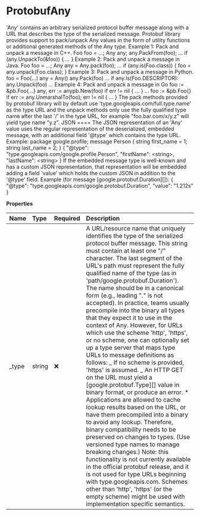 # ProtobufAny

'Any' contains an arbitrary serialized protocol buffer message along with a URL that describes the type of the serialized message. Protobuf library provides support to pack/unpack Any values in the form of utility functions or additional generated methods of the Any type. Example 1: Pack and unpack a message in C++. Foo foo = ...; Any any; any.PackFrom(foo); ... if (any.UnpackTo(&foo)) { ... } Example 2: Pack and unpack a message in Java. Foo foo = ...; Any any = Any.pack(foo); ... if (any.is(Foo.class)) { foo = any.unpack(Foo.class); } Example 3: Pack and unpack a message in Python. foo = Foo(...) any = Any() any.Pack(foo) ... if any.Is(Foo.DESCRIPTOR): any.Unpack(foo) ... Example 4: Pack and unpack a message in Go foo := &pb.Foo{...} any, err := anypb.New(foo) if err != nil { ... } ... foo := &pb.Foo{} if err := any.UnmarshalTo(foo); err != nil { ... } The pack methods provided by protobuf library will by default use 'type.googleapis.com/full.type.name' as the type URL and the unpack methods only use the fully qualified type name after the last '/' in the type URL, for example "foo.bar.com/x/y.z" will yield type name "y.z". JSON ==== The JSON representation of an 'Any' value uses the regular representation of the deserialized, embedded message, with an additional field '@type' which contains the type URL. Example: package google.profile; message Person { string first_name = 1; string last_name = 2; } { "@type": "type.googleapis.com/google.profile.Person", "firstName": \<string\>, "lastName": \<string\> } If the embedded message type is well-known and has a custom JSON representation, that representation will be embedded adding a field 'value' which holds the custom JSON in addition to the '@type' field. Example (for message [google.protobuf.Duration][]): { "@type": "type.googleapis.com/google.protobuf.Duration", "value": "1.212s" }

**Properties**

| Name   | Type   | Required | Description                                                                                                                                                                                                                                                                                                                                                                                                                                                                                                                                                                                                                                                                                                                                                                                                                                                                                                                                                                                                                                                                                                                                                                                                                                                                                                                                                        |
| :----- | :----- | :------- | :----------------------------------------------------------------------------------------------------------------------------------------------------------------------------------------------------------------------------------------------------------------------------------------------------------------------------------------------------------------------------------------------------------------------------------------------------------------------------------------------------------------------------------------------------------------------------------------------------------------------------------------------------------------------------------------------------------------------------------------------------------------------------------------------------------------------------------------------------------------------------------------------------------------------------------------------------------------------------------------------------------------------------------------------------------------------------------------------------------------------------------------------------------------------------------------------------------------------------------------------------------------------------------------------------------------------------------------------------------------- |
| \_type | string | ❌       | A URL/resource name that uniquely identifies the type of the serialized protocol buffer message. This string must contain at least one "/" character. The last segment of the URL's path must represent the fully qualified name of the type (as in 'path/google.protobuf.Duration'). The name should be in a canonical form (e.g., leading "." is not accepted). In practice, teams usually precompile into the binary all types that they expect it to use in the context of Any. However, for URLs which use the scheme 'http', 'https', or no scheme, one can optionally set up a type server that maps type URLs to message definitions as follows: _ If no scheme is provided, 'https' is assumed. _ An HTTP GET on the URL must yield a [google.protobuf.Type][] value in binary format, or produce an error. \* Applications are allowed to cache lookup results based on the URL, or have them precompiled into a binary to avoid any lookup. Therefore, binary compatibility needs to be preserved on changes to types. (Use versioned type names to manage breaking changes.) Note: this functionality is not currently available in the official protobuf release, and it is not used for type URLs beginning with type.googleapis.com. Schemes other than 'http', 'https' (or the empty scheme) might be used with implementation specific semantics. |

<!-- This file was generated by liblab | https://liblab.com/ -->

